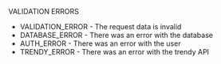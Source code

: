 VALIDATION ERRORS

- VALIDATION_ERROR - The request data is invalid
- DATABASE_ERROR - There was an error with the database
- AUTH_ERROR - There was an error with the user
- TRENDY_ERROR - There was an error with the trendy API
